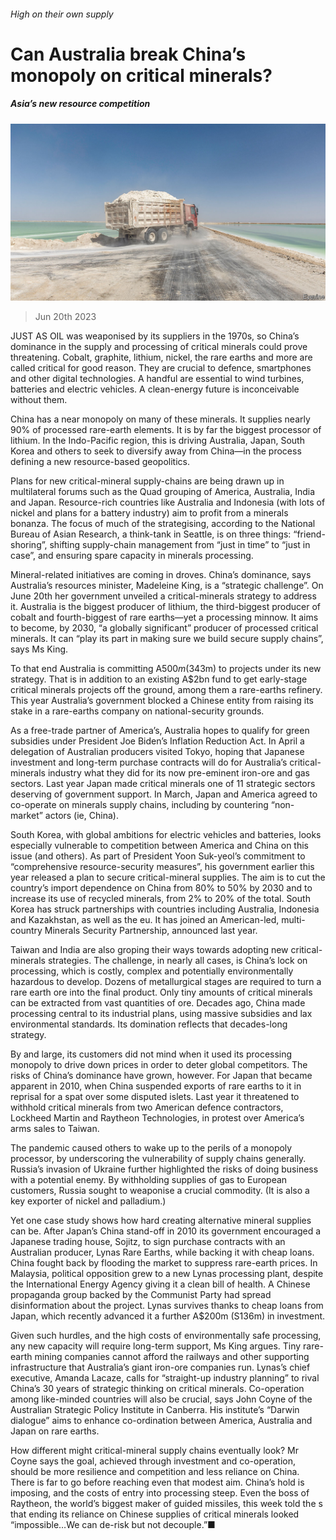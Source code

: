 ###### High on their own supply

# Can Australia break China’s monopoly on critical minerals? 

##### Asia’s new resource competition 

![image](images/20230624_ASP002.jpg) 

> Jun 20th 2023 

JUST AS OIL was weaponised by its suppliers in the 1970s, so China’s dominance in the supply and processing of critical minerals could prove threatening. Cobalt, graphite, lithium, nickel, the rare earths and more are called critical for good reason. They are crucial to defence, smartphones and other digital technologies. A handful are essential to wind turbines, batteries and electric vehicles. A clean-energy future is inconceivable without them.

China has a near monopoly on many of these minerals. It supplies nearly 90% of processed rare-earth elements. It is by far the biggest processor of lithium. In the Indo-Pacific region, this is driving Australia, Japan, South Korea and others to seek to diversify away from China—in the process defining a new resource-based geopolitics.

Plans for new critical-mineral supply-chains are being drawn up in multilateral forums such as the Quad grouping of America, Australia, India and Japan. Resource-rich countries like Australia and Indonesia (with lots of nickel and plans for a battery industry) aim to profit from a minerals bonanza. The focus of much of the strategising, according to the National Bureau of Asian Research, a think-tank in Seattle, is on three things: “friend-shoring”, shifting supply-chain management from “just in time” to “just in case”, and ensuring spare capacity in minerals processing.

Mineral-related initiatives are coming in droves. China’s dominance, says Australia’s resources minister, Madeleine King, is a “strategic challenge”. On June 20th her government unveiled a critical-minerals strategy to address it. Australia is the biggest producer of lithium, the third-biggest producer of cobalt and fourth-biggest of rare earths—yet a processing minnow. It aims to become, by 2030, “a globally significant” producer of processed critical minerals. It can “play its part in making sure we build secure supply chains”, says Ms King.

To that end Australia is committing A$500m ($343m) to projects under its new strategy. That is in addition to an existing A$2bn fund to get early-stage critical minerals projects off the ground, among them a rare-earths refinery. This year Australia’s government blocked a Chinese entity from raising its stake in a rare-earths company on national-security grounds.

As a free-trade partner of America’s, Australia hopes to qualify for green subsidies under President Joe Biden’s Inflation Reduction Act. In April a delegation of Australian producers visited Tokyo, hoping that Japanese investment and long-term purchase contracts will do for Australia’s critical-minerals industry what they did for its now pre-eminent iron-ore and gas sectors. Last year Japan made critical minerals one of 11 strategic sectors deserving of government support. In March, Japan and America agreed to co-operate on minerals supply chains, including by countering “non-market” actors (ie, China). 

South Korea, with global ambitions for electric vehicles and batteries, looks especially vulnerable to competition between America and China on this issue (and others). As part of President Yoon Suk-yeol’s commitment to “comprehensive resource-security measures”, his government earlier this year released a plan to secure critical-mineral supplies. The aim is to cut the country’s import dependence on China from 80% to 50% by 2030 and to increase its use of recycled minerals, from 2% to 20% of the total. South Korea has struck partnerships with countries including Australia, Indonesia and Kazakhstan, as well as the eu. It has joined an American-led, multi-country Minerals Security Partnership, announced last year.

Taiwan and India are also groping their ways towards adopting new critical-minerals strategies. The challenge, in nearly all cases, is China’s lock on processing, which is costly, complex and potentially environmentally hazardous to develop. Dozens of metallurgical stages are required to turn a rare earth ore into the final product. Only tiny amounts of critical minerals can be extracted from vast quantities of ore. Decades ago, China made processing central to its industrial plans, using massive subsidies and lax environmental standards. Its domination reflects that decades-long strategy.

By and large, its customers did not mind when it used its processing monopoly to drive down prices in order to deter global competitors. The risks of China’s dominance have grown, however. For Japan that became apparent in 2010, when China suspended exports of rare earths to it in reprisal for a spat over some disputed islets. Last year it threatened to withhold critical minerals from two American defence contractors, Lockheed Martin and Raytheon Technologies, in protest over America’s arms sales to Taiwan. 

The pandemic caused others to wake up to the perils of a monopoly processor, by underscoring the vulnerability of supply chains generally. Russia’s invasion of Ukraine further highlighted the risks of doing business with a potential enemy. By withholding supplies of gas to European customers, Russia sought to weaponise a crucial commodity. (It is also a key exporter of nickel and palladium.)

Yet one case study shows how hard creating alternative mineral supplies can be. After Japan’s China stand-off in 2010 its government encouraged a Japanese trading house, Sojitz, to sign purchase contracts with an Australian producer, Lynas Rare Earths, while backing it with cheap loans. China fought back by flooding the market to suppress rare-earth prices. In Malaysia, political opposition grew to a new Lynas processing plant, despite the International Energy Agency giving it a clean bill of health. A Chinese propaganda group backed by the Communist Party had spread disinformation about the project. Lynas survives thanks to cheap loans from Japan, which recently advanced it a further A$200m (S136m) in investment.

Given such hurdles, and the high costs of environmentally safe processing, any new capacity will require long-term support, Ms King argues. Tiny rare-earth mining companies cannot afford the railways and other supporting infrastructure that Australia’s giant iron-ore companies run. Lynas’s chief executive, Amanda Lacaze, calls for “straight-up industry planning” to rival China’s 30 years of strategic thinking on critical minerals. Co-operation among like-minded countries will also be crucial, says John Coyne of the Australian Strategic Policy Institute in Canberra. His institute’s “Darwin dialogue” aims to enhance co-ordination between America, Australia and Japan on rare earths.

How different might critical-mineral supply chains eventually look? Mr Coyne says the goal, achieved through investment and co-operation, should be more resilience and competition and less reliance on China. There is far to go before reaching even that modest aim. China’s hold is imposing, and the costs of entry into processing steep. Even the boss of Raytheon, the world’s biggest maker of guided missiles, this week told the s that ending its reliance on Chinese supplies of critical minerals looked “impossible…We can de-risk but not decouple.”■

